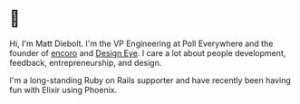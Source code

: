 # 👋

Hi, I'm Matt Diebolt. I'm the VP Engineering at Poll Everywhere and the founder of [encoro](https://encoro.org) and [Design Eye](https://designeye.app). I care a lot about people development, feedback, entrepreneurship, and design.

I'm a long-standing Ruby on Rails supporter and have recently been having fun with Elixir using Phoenix. 
